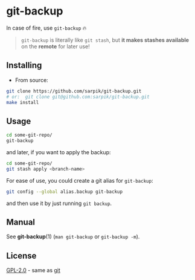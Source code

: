 # git-backup

In case of fire, use `git-backup` 🔥

> `git-backup` is literally like `git stash`, but **it makes stashes available** on the **remote** for later use!

## Installing

* From source:

```sh
git clone https://github.com/sarpik/git-backup.git
# or:  git clone git@github.com:sarpik/git-backup.git
make install
```

## Usage

```sh
cd some-git-repo/
git-backup
```

and later, if you want to apply the backup:

```sh
cd some-git-repo/
git stash apply <branch-name>
```

For ease of use, you could create a git alias for `git-backup`:

```sh
git config --global alias.backup git-backup
```

and then use it by just running `git backup`.

## Manual

See **git-backup**(1) (`man git-backup` or `git-backup -m`).

## License

[GPL-2.0](./LICENSE) - same as [git](https://github.com/git/git/blob/master/COPYING)
